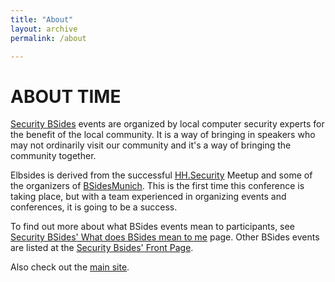 ```yaml
---
title: "About"
layout: archive
permalink: /about

---
```


# ABOUT TIME #

[Security BSides](http://securitybsides.com) events are organized by local computer security experts for the benefit of the local community. It is a way of bringing in speakers who may not ordinarily visit our community and it's a way of bringing the community together. 

Elbsides is derived from the successful [HH.Security](https://www.meetup.com/hh-security/) Meetup and some of the organizers of [BSidesMunich](https://bsidesmunich.org). This is the first time this conference is taking place, but with a team experienced in organizing events and conferences, it is going to be a success.

To find out more about what BSides events mean to participants, see [Security BSides' What does BSides mean to me](http://www.securitybsides.com/w/page/87930010/What%20BSides%20Means) page. Other BSides events are listed at the [Security Bsides' Front Page](http://www.securitybsides.com/w/page/12194156/FrontPage).

Also check out the [main site](https://www.elbsides.de).
